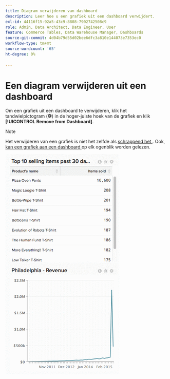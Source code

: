 ```yaml
---
title: Diagram verwijderen van dashboard
description: Leer hoe u een grafiek uit een dashboard verwijdert.
exl-id: 44116f15-92a5-43c9-8808-7902742508c9
role: Admin, Data Architect, Data Engineer, User
feature: Commerce Tables, Data Warehouse Manager, Dashboards
source-git-commit: 4d04b79d55d02bee6dfc3a810e144073e7353ec0
workflow-type: tm+mt
source-wordcount: '65'
ht-degree: 0%

---
```


# Een diagram verwijderen uit een dashboard

Om een grafiek uit een dashboard te verwijderen, klik het tandwielpictogram (![ het pictogram van het Gear ](../../assets/gear-icon.png)) in de hoger-juiste hoek van de grafiek en klik **[!UICONTROL Remove from Dashboard]**.

>[!NOTE]
>
>Het verwijderen van een grafiek is niet het zelfde als [ schrappend het ](../../data-user/dashboards/delete-chart.md). Ook, [ kan een grafiek aan een dashboard ](../../data-user/dashboards/add-charts-dashboard.md) op elk ogenblik worden gelezen.

![ verwijder grafiek ](../../assets/Removing_Charts_from_Dashboards.gif)
